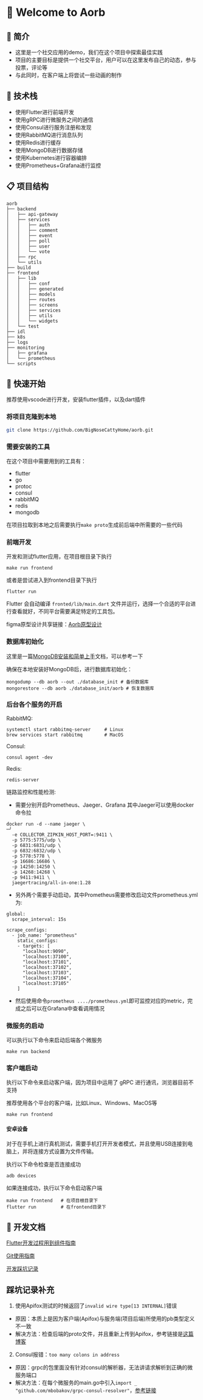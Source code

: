 # 👐 Welcome to Aorb

## 💖 简介

- 这里是一个社交应用的demo，我们在这个项目中探索最佳实践
- 项目的主要目标是提供一个社交平台，用户可以在这里发布自己的动态，参与投票，评论等
- 与此同时，在客户端上将尝试一些动画的制作

## 🔨 技术栈

- 使用Flutter进行前端开发
- 使用gRPC进行微服务之间的通信
- 使用Consul进行服务注册和发现
- 使用RabbitMQ进行消息队列
- 使用Redis进行缓存
- 使用MongoDB进行数据存储
- 使用Kubernetes进行容器编排
- 使用Prometheus+Grafana进行监控

## 📋 项目结构
```
aorb
├── backend
│   ├── api-gateway
│   ├── services
│   │   ├── auth
│   │   ├── comment
│   │   ├── event
│   │   ├── poll
│   │   ├── user
│   │   └── vote
│   ├── rpc
│   └── utils
├── build
├── frontend
│   ├── lib
│   │   ├── conf
│   │   ├── generated
│   │   ├── models
│   │   ├── routes
│   │   ├── screens
│   │   ├── services
│   │   ├── utils
│   │   └── widgets
│   └── test
├── idl
├── k8s
├── logs
├── monitoring
│   ├── grafana
│   └── prometheus
└── scripts
```


## 🚀 快速开始

推荐使用vscode进行开发，安装flutter插件，以及dart插件

### 将项目克隆到本地

```bash
git clone https://github.com/BigNoseCattyHome/aorb.git
```

### 需要安装的工具

在这个项目中需要用到的工具有：

- flutter
- go
- protoc
- consul
- rabbitMQ
- redis
- mongodb



在项目拉取到本地之后需要执行`make proto`生成前后端中所需要的一些代码

### 前端开发 

开发和测试flutter应用，在项目根目录下执行

```shell
make run frontend
```

或者是尝试进入到frontend目录下执行

```shell
flutter run
```

Flutter 会自动编译 `fronted/lib/main.dart` 文件并运行，选择一个合适的平台进行查看就好，不同平台需要满足特定的工具包。


figma原型设计共享链接：[Aorb原型设计](https://www.figma.com/design/roDqwgrlbQo29vpSqeCVFw/Aorb?node-id=0-1&t=SOBamnPsEXegjKDF-1)

### 数据库初始化

这里是一篇[MongoDB安装和简单上手](https://obyi4vacom.feishu.cn/file/DTTWb1DMjoGynkxmgOBc0qgInWd)文档，可以参考一下

确保在本地安装好MongoDB后，进行数据库初始化：

```shell
mongodump --db aorb --out ./database_init # 备份数据库
mongorestore --db aorb ./database_init/aorb # 恢复数据库
```

### 后台各个服务的开启

RabbitMQ:
```shell
systemctl start rabbitmq-server     # Linux
brew services start rabbitmq        # MacOS
```

Consul:
```shell
consul agent -dev
```

Redis:
```shell
redis-server
```

链路监控和性能检测:
- 需要分别开启Prometheus、Jaeger、Grafana
其中Jaeger可以使用docker命令拉
```shell
docker run -d --name jaeger \                                                                                                                                               ─╯
  -e COLLECTOR_ZIPKIN_HOST_PORT=:9411 \
  -p 5775:5775/udp \
  -p 6831:6831/udp \
  -p 6832:6832/udp \
  -p 5778:5778 \
  -p 16686:16686 \
  -p 14250:14250 \
  -p 14268:14268 \
  -p 9411:9411 \
  jaegertracing/all-in-one:1.28
```
- 另外两个需要手动启动，其中Prometheus需要修改启动文件prometheus.yml为:
```shell
global:
  scrape_interval: 15s

scrape_configs:
  - job_name: "prometheus"
    static_configs:
    - targets: [
      "localhost:9090",
      "localhost:37100",
      "localhost:37101",
      "localhost:37102",
      "localhost:37103",
      "localhost:37104",
      "localhost:37105"
    ]
```
- 然后使用命令```prometheus ..../prometheus.yml```即可监控对应的metric，完成之后可以在Grafana中查看调用情况

### 微服务的启动

可以执行以下命令来启动后端各个微服务

```shell
make run backend
```

### 客户端启动

执行以下命令来启动客户端，因为项目中运用了 gRPC 进行通讯，浏览器目前不支持

推荐使用各个平台的客户端，比如Linux、Windows、MacOS等

```shell
make run frontend
```

#### 安卓设备

对于在手机上进行真机测试，需要手机打开开发者模式，并且使用USB连接到电脑上，并将连接方式设置为文件传输。

执行以下命令检查是否连接成功

```shell
adb devices
```

如果连接成功，执行以下命令启动客户端

```shell
make run frontend   # 在项目根目录下
flutter run         # 在frontend目录下
```

## 📝 开发文档

[Flutter开发过程用到组件指南](https://obyi4vacom.feishu.cn/file/E9vdbu0RBocg4yxfV0NcS1kHnwe)

[Git使用指南](http://sirius1y.top/posts/notes/dev/%E6%8C%87%E5%8D%97%E5%9B%A2%E9%98%9Fgit%E5%8D%8F%E4%BD%9C/)

[开发踩坑记录](http://sirius1y.top/posts/notes/dev/dev-aorb-grpc/)

## 踩坑记录补充

1. 使用Apifox测试的时候返回了```invalid wire type[13 INTERNAL]```错误
- 原因：本质上是因为客户端(Apifox)与服务端(项目后端)所使用的pb类型定义不一致
- 解决方法：检查后端的proto文件，并且重新上传到Apifox，参考链接是[这篇博客](https://loesspie.com/2021/09/14/grpc-did-not-read-entire-message/)
2. Consul报错：```too many colons in address```
- 原因：grpc的包里面没有针对consul的解析器，无法讲请求解析到正确的微服务端口
- 解决方法：在每个微服务的main.go中引入```import _ "github.com/mbobakov/grpc-consul-resolver"```，[参考链接](https://blog.csdn.net/dorlolo/article/details/123416857)

